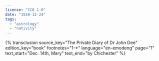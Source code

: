 ```yaml
---
license: "CC0 1.0"
date: "1558-12-24"
tags:
  - "astrology"
  - "nativity"
---
```

{% transclusion
  source_key="The Private Diary of Dr John Dee"
  edition_key="book"
  footnotes="1-*"
  language="en-emodeng"
  page="1"
  text_start="Dec. 14th, Mary"
  text_end="by Chichester"
%}
